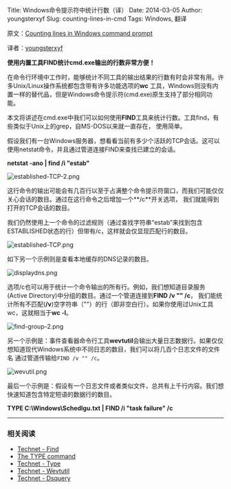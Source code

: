 Title: Windows命令提示符中统计行数（译）
Date: 2014-03-05
Author: youngsterxyf
Slug: counting-lines-in-cmd
Tags: Windows, 翻译

原文：[Counting lines in Windows command prompt](http://rickardnobel.se/counting-lines-in-windows-command-prompt/)

译者：[youngsterxyf](https://github.com/youngsterxyf)


**使用内置工具FIND统计cmd.exe输出的行数非常方便！**

在命令行环境中工作时，能够统计不同工具的输出结果的行数有时会非常有用。许多Unix/Linux操作系统都包含带有许多功能选项的**wc**
工具，Windows则没有内置一样的替代品，但是Windows命令提示符(cmd.exe)原生支持了部分相同功能。

本文将讲述在cmd.exe中我们可以如何使用**FIND**工具来统计行数。工具find，有些类似于Unix上的grep，自MS-DOS以来就一直存在，
使用简单。


假设我们有一台Windows服务器，想看看当前有多少个活跃的TCP会话。这可以使用netstat命令，并且通过管道连接FIND来查找已建立的会话。


**netstat -ano | find /i "estab"**

![established-TCP-2.png](https://raw.github.com/youngsterxyf/youngsterxyf.github.com/master/assets/uploads/pics/established-TCP-2.png)


这行命令的输出可能会有几百行以至于占满整个命令提示符窗口，而我们可能仅仅关心会话的数目。通过在这行命令之后增加一个**/c**开关选项，
我们就能得到打开的TCP会话的数目。

我们仍然使用上一个命令的过滤规则（通过查找字符串“estab”来找到包含ESTABLISHED状态的行）但带有/c，这样就会仅显现匹配行的数目。

![established-TCP.png](https://raw.github.com/youngsterxyf/youngsterxyf.github.com/master/assets/uploads/pics/established-TCP.png)


如下另一个示例则是查看本地缓存的DNS记录的数目。

![displaydns.png](https://raw.github.com/youngsterxyf/youngsterxyf.github.com/master/assets/uploads/pics/displaydns.png)


选项/c也可以用于统计一个命令输出的所有行。例如，我们想知道目录服务(Active Directory)中分组的数目。通过一个管道连接到**FIND /v "" /c**，
我们能统计所有不匹配(**/v**)空字符串（""）的行（即非空白行）。如果你使用过Unix工具wc，这就相当于**wc -l**。

![find-group-2.png](https://raw.github.com/youngsterxyf/youngsterxyf.github.com/master/assets/uploads/pics/find-group-2.png)


另一个示例是：事件查看器命令行工具**wevtutil**会输出大量日志数据行。如果仅仅想知道现代Windows系统中不同日志的数目，我们可以将几百个日志文件的文件名
通过管道传输给``FIND /v "" /c``。

![wevutil.png](https://raw.github.com/youngsterxyf/youngsterxyf.github.com/master/assets/uploads/pics/wevutil.png)

最后一个示例是：假设有一个日志文件或者类似文件，总共有上千行内容。我们想快速知道包含特定短语的数据行的数目。

**TYPE C:\Windows\Schedlgu.txt | FIND /i "task failure" /c**


------

### 相关阅读

- [Technet - Find](http://technet.microsoft.com/en-us/library/cc725655.aspx)
- [The TYPE command](http://www.robvanderwoude.com/type.php)
- [Technet - Type](http://technet.microsoft.com/en-us/library/cc732507.aspx)
- [Technet - Wevtutil](http://technet.microsoft.com/en-us/library/cc732848.aspx)
- [Technet - Dsquery](http://technet.microsoft.com/en-us/library/cc732952.aspx)